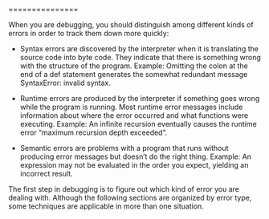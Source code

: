 ===============

When you are debugging, you should distinguish among different kinds of errors in order to track them down more quickly:

-   Syntax errors are discovered by the interpreter when it is translating the source code into byte code. They indicate that there is something wrong with the structure of the program. Example: Omitting the colon at the end of a <span>def</span> statement generates the somewhat redundant message <span>SyntaxError: invalid syntax</span>.

-   Runtime errors are produced by the interpreter if something goes wrong while the program is running. Most runtime error messages include information about where the error occurred and what functions were executing. Example: An infinite recursion eventually causes the runtime error “maximum recursion depth exceeded”.

-   Semantic errors are problems with a program that runs without producing error messages but doesn’t do the right thing. Example: An expression may not be evaluated in the order you expect, yielding an incorrect result.

The first step in debugging is to figure out which kind of error you are dealing with. Although the following sections are organized by error type, some techniques are applicable in more than one situation.

